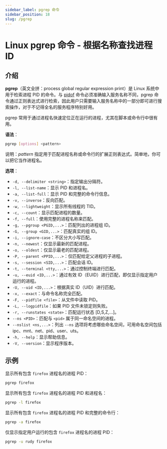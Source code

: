 ```yaml
---
sidebar_label: pgrep 命令
sidebar_position: 18
slug: /pgrep
---
```


# Linux pgrep 命令 - 根据名称查找进程 ID



## 介绍

**pgrep**（英文全拼：process global regular expression print）是 Linux 系统中用于检索进程 PID 的命令。与 [pidof](/linux-command/pidof/) 命令必须准确输入服务名称不同，pgrep 命令通过正则表达式进行检索，因此用户只需要输入服务名称中的一部分即可进行搜索操作，对于不记得全名的服务程序特别好用。

pgrep 常用于通过进程名快速定位正在运行的进程，尤其在脚本或命令行中很有用。

**语法**：

```bash
pgrep [options] <pattern>
```

说明：*pattern* 指定用于匹配进程名称或命令行的扩展正则表达式。简单地，你可以把它当作进程名。

**选项**：

- `-d, --delimiter <string>`：指定输出分隔符。
- `-l, --list-name`：显示 PID 和进程名。
- `-a, --list-full`：显示 PID 和完整的命令行信息。
- `-v, --inverse`：反向匹配。
- `-w, --lightweight`：显示所有线程的 TID。
- `-c, --count`：显示匹配进程的数量。
- `-f, --full`：使用完整的进程名称来匹配。
- `-g, --pgroup <PGID,...>`：匹配列出的进程组 ID。
- `-G, --group <GID,...>`：匹配真实的组 ID。
- `-i, --ignore-case`：不区分大小写匹配。
- `-n, --newest`：仅显示最新的匹配进程。
- `-o, --oldest`：仅显示最老的匹配进程。
- `-P, --parent <PPID,...>`：仅匹配给定父进程的子进程。
- `-s, --session <SID,...>`：匹配会话 ID。
- `-t, --terminal <tty,...>`：通过控制终端进行匹配。
- `-u, --euid <ID,...>`：通过有效 ID（EUID）进行匹配，即仅显示指定用户运行的进程。
- `-U, --uid <ID,...>`：根据真实 ID（UID）进行匹配。
- `-x, --exact`：与命令名称完全匹配。
- `-F, --pidfile <file>`：从文件中读取 PID。
- `-L, --logpidfile`：如果 PID 文件未锁定则失败。
- `-r, --runstates <state>`：匹配运行状态 [D,S,Z,...]。
- `--ns <PID>`：匹配与 `<pid>` 属于同一命名空间的进程。
- `--nslist <ns,...>`：列出 `--ns` 选项将考虑哪些命名空间，可用命名空间包括 ipc、mnt、net、pid、user、uts。
- `-h, --help`：显示帮助信息。
- `-V, --version`：显示程序版本。



## 示例

显示所有包含 `firefox` 进程名的进程 PID：

```bash
pgrep firefox
```

显示所有包含 `firefox` 进程名的进程 PID 和进程名：

```bash
pgrep -l firefox
```

显示所有包含 `firefox` 进程名的进程 PID 和完整的命令行：

```bash
pgrep -a firefox
```

仅显示指定用户运行的包含 `firefox` 进程名的进程 PID：

```bash
pgrep -u rudy firefox
```

